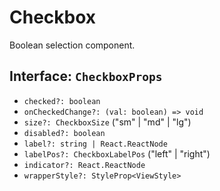 # Checkbox

Boolean selection component.

## Interface: `CheckboxProps`
- `checked?: boolean`
- `onCheckedChange?: (val: boolean) => void`
- `size?: CheckboxSize` ("sm" | "md" | "lg")
- `disabled?: boolean`
- `label?: string | React.ReactNode`
- `labelPos?: CheckboxLabelPos` ("left" | "right")
- `indicator?: React.ReactNode`
- `wrapperStyle?: StyleProp<ViewStyle>`

